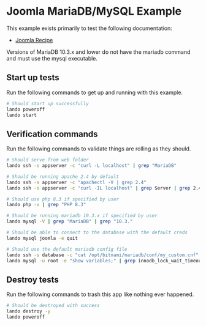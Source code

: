 # Joomla MariaDB/MySQL Example

This example exists primarily to test the following documentation:

* [Joomla Recipe](https://docs.lando.dev/joomla/config.html)

Versions of MariaDB 10.3.x and lower do not have the mariadb command and must use the mysql executable.

Start up tests
--------------

Run the following commands to get up and running with this example.

```bash
# Should start up successfully
lando poweroff
lando start
```

Verification commands
---------------------

Run the following commands to validate things are rolling as they should.

```bash
# Should serve from web folder
lando ssh -s appserver -c "curl -L localhost" | grep "MariaDB"

# Should be running apache 2.4 by default
lando ssh -s appserver -c "apachectl -V | grep 2.4"
lando ssh -s appserver -c "curl -IL localhost" | grep Server | grep 2.4

# Should use php 8.3 if specified by user
lando php -v | grep "PHP 8.3"

# Should be running mariadb 10.3.x if specified by user
lando mysql -V | grep "MariaDB" | grep "10.3."

# Should be able to connect to the database with the default creds
lando mysql joomla -e quit

# Should use the default mariadb config file
lando ssh -s database -c "cat /opt/bitnami/mariadb/conf/my_custom.cnf" | grep "innodb_lock_wait_timeout = 121"
lando mysql -u root -e "show variables;" | grep innodb_lock_wait_timeout | grep 121
```

Destroy tests
-------------

Run the following commands to trash this app like nothing ever happened.

```bash
# Should be destroyed with success
lando destroy -y
lando poweroff
```
